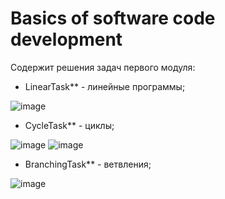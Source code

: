 # Basics of software code development
Содержит решения задач первого модуля:
- LinearTask** - линейные программы;

![image](https://user-images.githubusercontent.com/70264363/135901435-f204bbc1-9d00-41c9-8704-e35334125d9f.png)
- CycleTask** - циклы;

![image](https://user-images.githubusercontent.com/70264363/135901530-a03f523c-9a39-4710-943d-7d369dbd96ff.png)
![image](https://user-images.githubusercontent.com/70264363/135901564-3925258e-b5d4-493b-9a4e-104c0dbd1580.png)

- BranchingTask** - ветвления;

![image](https://user-images.githubusercontent.com/70264363/135901944-4a0e9dbf-5201-4d7f-9cad-ecbce33232e8.png)
